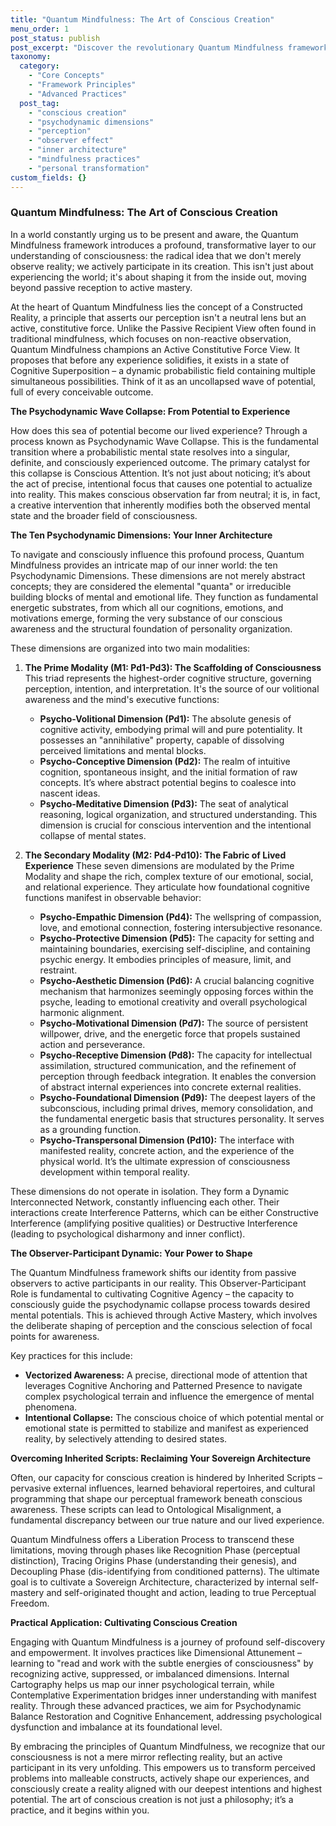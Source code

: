 ```yaml
---
title: "Quantum Mindfulness: The Art of Conscious Creation"
menu_order: 1
post_status: publish
post_excerpt: "Discover the revolutionary Quantum Mindfulness framework, which posits that your consciousness actively shapes your reality. Learn how to navigate your inner psychodynamic dimensions and consciously influence the collapse of potential into experienced reality, moving beyond passive observation to active mastery."
taxonomy:
  category:
    - "Core Concepts"
    - "Framework Principles"
    - "Advanced Practices"
  post_tag:
    - "conscious creation"
    - "psychodynamic dimensions"
    - "perception"
    - "observer effect"
    - "inner architecture"
    - "mindfulness practices"
    - "personal transformation"
custom_fields: {}
---
```


### Quantum Mindfulness: The Art of Conscious Creation

In a world constantly urging us to be present and aware, the Quantum Mindfulness framework introduces a profound, transformative layer to our understanding of consciousness: the radical idea that we don't merely observe reality; we actively participate in its creation. This isn't just about experiencing the world; it's about shaping it from the inside out, moving beyond passive reception to active mastery.

At the heart of Quantum Mindfulness lies the concept of a Constructed Reality, a principle that asserts our perception isn't a neutral lens but an active, constitutive force. Unlike the Passive Recipient View often found in traditional mindfulness, which focuses on non-reactive observation, Quantum Mindfulness champions an Active Constitutive Force View. It proposes that before any experience solidifies, it exists in a state of Cognitive Superposition – a dynamic probabilistic field containing multiple simultaneous possibilities. Think of it as an uncollapsed wave of potential, full of every conceivable outcome.

**The Psychodynamic Wave Collapse: From Potential to Experience**

How does this sea of potential become our lived experience? Through a process known as Psychodynamic Wave Collapse. This is the fundamental transition where a probabilistic mental state resolves into a singular, definite, and consciously experienced outcome. The primary catalyst for this collapse is Conscious Attention. It’s not just about noticing; it’s about the act of precise, intentional focus that causes one potential to actualize into reality. This makes conscious observation far from neutral; it is, in fact, a creative intervention that inherently modifies both the observed mental state and the broader field of consciousness.

**The Ten Psychodynamic Dimensions: Your Inner Architecture**

To navigate and consciously influence this profound process, Quantum Mindfulness provides an intricate map of our inner world: the ten Psychodynamic Dimensions. These dimensions are not merely abstract concepts; they are considered the elemental "quanta" or irreducible building blocks of mental and emotional life. They function as fundamental energetic substrates, from which all our cognitions, emotions, and motivations emerge, forming the very substance of our conscious awareness and the structural foundation of personality organization.

These dimensions are organized into two main modalities:

1.  **The Prime Modality (M1: Pd1-Pd3): The Scaffolding of Consciousness**
    This triad represents the highest-order cognitive structure, governing perception, intention, and interpretation. It's the source of our volitional awareness and the mind's executive functions:
    *   **Psycho-Volitional Dimension (Pd1):** The absolute genesis of cognitive activity, embodying primal will and pure potentiality. It possesses an "annihilative" property, capable of dissolving perceived limitations and mental blocks.
    *   **Psycho-Conceptive Dimension (Pd2):** The realm of intuitive cognition, spontaneous insight, and the initial formation of raw concepts. It’s where abstract potential begins to coalesce into nascent ideas.
    *   **Psycho-Meditative Dimension (Pd3):** The seat of analytical reasoning, logical organization, and structured understanding. This dimension is crucial for conscious intervention and the intentional collapse of mental states.

2.  **The Secondary Modality (M2: Pd4-Pd10): The Fabric of Lived Experience**
    These seven dimensions are modulated by the Prime Modality and shape the rich, complex texture of our emotional, social, and relational experience. They articulate how foundational cognitive functions manifest in observable behavior:
    *   **Psycho-Empathic Dimension (Pd4):** The wellspring of compassion, love, and emotional connection, fostering intersubjective resonance.
    *   **Psycho-Protective Dimension (Pd5):** The capacity for setting and maintaining boundaries, exercising self-discipline, and containing psychic energy. It embodies principles of measure, limit, and restraint.
    *   **Psycho-Aesthetic Dimension (Pd6):** A crucial balancing cognitive mechanism that harmonizes seemingly opposing forces within the psyche, leading to emotional creativity and overall psychological harmonic alignment.
    *   **Psycho-Motivational Dimension (Pd7):** The source of persistent willpower, drive, and the energetic force that propels sustained action and perseverance.
    *   **Psycho-Receptive Dimension (Pd8):** The capacity for intellectual assimilation, structured communication, and the refinement of perception through feedback integration. It enables the conversion of abstract internal experiences into concrete external realities.
    *   **Psycho-Foundational Dimension (Pd9):** The deepest layers of the subconscious, including primal drives, memory consolidation, and the fundamental energetic basis that structures personality. It serves as a grounding function.
    *   **Psycho-Transpersonal Dimension (Pd10):** The interface with manifested reality, concrete action, and the experience of the physical world. It’s the ultimate expression of consciousness development within temporal reality.

These dimensions do not operate in isolation. They form a Dynamic Interconnected Network, constantly influencing each other. Their interactions create Interference Patterns, which can be either Constructive Interference (amplifying positive qualities) or Destructive Interference (leading to psychological disharmony and inner conflict).

**The Observer-Participant Dynamic: Your Power to Shape**

The Quantum Mindfulness framework shifts our identity from passive observers to active participants in our reality. This Observer-Participant Role is fundamental to cultivating Cognitive Agency – the capacity to consciously guide the psychodynamic collapse process towards desired mental potentials. This is achieved through Active Mastery, which involves the deliberate shaping of perception and the conscious selection of focal points for awareness.

Key practices for this include:
*   **Vectorized Awareness:** A precise, directional mode of attention that leverages Cognitive Anchoring and Patterned Presence to navigate complex psychological terrain and influence the emergence of mental phenomena.
*   **Intentional Collapse:** The conscious choice of which potential mental or emotional state is permitted to stabilize and manifest as experienced reality, by selectively attending to desired states.

**Overcoming Inherited Scripts: Reclaiming Your Sovereign Architecture**

Often, our capacity for conscious creation is hindered by Inherited Scripts – pervasive external influences, learned behavioral repertoires, and cultural programming that shape our perceptual framework beneath conscious awareness. These scripts can lead to Ontological Misalignment, a fundamental discrepancy between our true nature and our lived experience.

Quantum Mindfulness offers a Liberation Process to transcend these limitations, moving through phases like Recognition Phase (perceptual distinction), Tracing Origins Phase (understanding their genesis), and Decoupling Phase (dis-identifying from conditioned patterns). The ultimate goal is to cultivate a Sovereign Architecture, characterized by internal self-mastery and self-originated thought and action, leading to true Perceptual Freedom.

**Practical Application: Cultivating Conscious Creation**

Engaging with Quantum Mindfulness is a journey of profound self-discovery and empowerment. It involves practices like Dimensional Attunement – learning to "read and work with the subtle energies of consciousness" by recognizing active, suppressed, or imbalanced dimensions. Internal Cartography helps us map our inner psychological terrain, while Contemplative Experimentation bridges inner understanding with manifest reality. Through these advanced practices, we aim for Psychodynamic Balance Restoration and Cognitive Enhancement, addressing psychological dysfunction and imbalance at its foundational level.

By embracing the principles of Quantum Mindfulness, we recognize that our consciousness is not a mere mirror reflecting reality, but an active participant in its very unfolding. This empowers us to transform perceived problems into malleable constructs, actively shape our experiences, and consciously create a reality aligned with our deepest intentions and highest potential. The art of conscious creation is not just a philosophy; it’s a practice, and it begins within you.